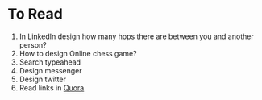 # To Read

1. In LinkedIn design how many hops there are between you and another person?
2. How to design Online chess game?
3. Search typeahead
4. Design messenger
5. Design twitter
6. Read links in [Quora](https://www.quora.com/How-do-I-prepare-to-answer-design-questions-in-a-technical-interview)

